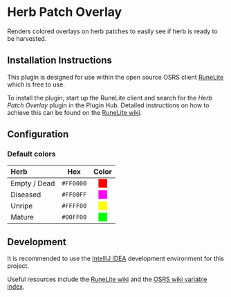 # Herb Patch Overlay

Renders colored overlays on herb patches to easily see if herb is ready to be harvested.

## Installation Instructions

This plugin is designed for use within the open source OSRS client [RuneLite](https://runelite.net/) which is free to use.

To install the plugin, start up the RuneLite client and search for the *Herb Patch Overlay* plugin in the Plugin Hub.
Detailed instructions on how to achieve this can be found on the [RuneLite wiki](https://github.com/runelite/runelite/wiki/Information-about-the-Plugin-Hub).

## Configuration

### Default colors

| Herb         |    Hex    |                                              Color                                               |
|:-------------|:---------:|:------------------------------------------------------------------------------------------------:|
| Empty / Dead | `#FF0000` | <div style="display: inline-block; width: 20px; height: 20px; background-color: #FF0000;"></div> |
| Diseased     | `#FF00FF` | <div style="display: inline-block; width: 20px; height: 20px; background-color: #FF00FF;"></div> |
| Unripe       | `#FFFF00` | <div style="display: inline-block; width: 20px; height: 20px; background-color: #FFFF00;"></div> |
| Mature       | `#00FF00` | <div style="display: inline-block; width: 20px; height: 20px; background-color: #00FF00;"></div> |

## Development

It is recommended to use the [IntelliJ IDEA](https://www.jetbrains.com/idea/) development environment for this project.

Useful resources include the [RuneLite wiki](https://github.com/runelite/runelite/wiki) and the [OSRS wiki variable index](https://oldschool.runescape.wiki/w/Property:Variable_index).